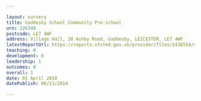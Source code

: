 ```yaml
---

layout: nursery
title: Gaddesby School Community Pre-school
urn: 226349
postcode: LE7 4WF
address: Village Hall, 20 Ashby Road, Gaddesby, LEICESTER, LE7 4WF
latestReportUrl: https://reports.ofsted.gov.uk/provider/files/2436554/urn/226349.pdf
teaching: 0
development: 0
leadership: 1
outcomes: 0
overall: 1
date: 01 April 2018 
datePublish: 06/11/2014

---
```

